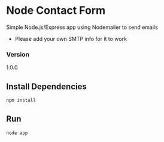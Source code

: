 # Node Contact Form
Simple Node.js/Express app using Nodemailer to send emails
- Please add your own SMTP info for it to work

### Version
1.0.0

## Install Dependencies
```bash
npm install 
```

## Run
```bash
node app
```